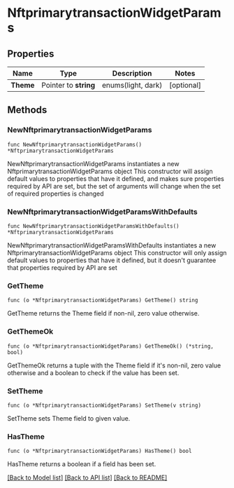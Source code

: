 # NftprimarytransactionWidgetParams

## Properties

Name | Type | Description | Notes
------------ | ------------- | ------------- | -------------
**Theme** | Pointer to **string** | enums(light, dark) | [optional] 

## Methods

### NewNftprimarytransactionWidgetParams

`func NewNftprimarytransactionWidgetParams() *NftprimarytransactionWidgetParams`

NewNftprimarytransactionWidgetParams instantiates a new NftprimarytransactionWidgetParams object
This constructor will assign default values to properties that have it defined,
and makes sure properties required by API are set, but the set of arguments
will change when the set of required properties is changed

### NewNftprimarytransactionWidgetParamsWithDefaults

`func NewNftprimarytransactionWidgetParamsWithDefaults() *NftprimarytransactionWidgetParams`

NewNftprimarytransactionWidgetParamsWithDefaults instantiates a new NftprimarytransactionWidgetParams object
This constructor will only assign default values to properties that have it defined,
but it doesn't guarantee that properties required by API are set

### GetTheme

`func (o *NftprimarytransactionWidgetParams) GetTheme() string`

GetTheme returns the Theme field if non-nil, zero value otherwise.

### GetThemeOk

`func (o *NftprimarytransactionWidgetParams) GetThemeOk() (*string, bool)`

GetThemeOk returns a tuple with the Theme field if it's non-nil, zero value otherwise
and a boolean to check if the value has been set.

### SetTheme

`func (o *NftprimarytransactionWidgetParams) SetTheme(v string)`

SetTheme sets Theme field to given value.

### HasTheme

`func (o *NftprimarytransactionWidgetParams) HasTheme() bool`

HasTheme returns a boolean if a field has been set.


[[Back to Model list]](../README.md#documentation-for-models) [[Back to API list]](../README.md#documentation-for-api-endpoints) [[Back to README]](../README.md)


